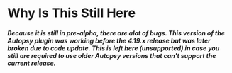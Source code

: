 # Why Is This Still Here #

##### Because it is still in pre-alpha, there are alot of bugs. This version of the Autopsy plugin was working before the 4.19.x release but was later broken due to code update. This is left here (unsupported) in case you still are required to use older Autopsy versions that can't support the current release. #####
